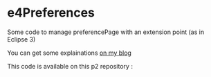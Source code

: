 e4Preferences
=============

Some code to manage preferencePage with an extension point (as in Eclipse 3)

You can get some explainations <a href="http://www.opcoach.com/en/managing-preference-pages-with-eclipse-4/">on my blog</a>

This code is available on this p2 repository : 

